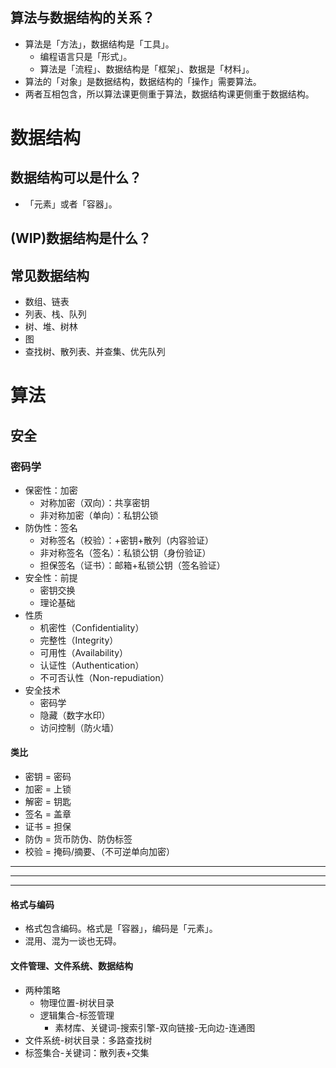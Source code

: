 
## 算法与数据结构的关系？
- 算法是「方法」，数据结构是「工具」。
  - 编程语言只是「形式」。
  - 算法是「流程」、数据结构是「框架」、数据是「材料」。
- 算法的「对象」是数据结构，数据结构的「操作」需要算法。
- 两者互相包含，所以算法课更侧重于算法，数据结构课更侧重于数据结构。

# 数据结构
## 数据结构可以是什么？
- 「元素」或者「容器」。

## (WIP)数据结构是什么？

## 常见数据结构
- 数组、链表
- 列表、栈、队列
- 树、堆、树林
- 图
- 查找树、散列表、并查集、优先队列


# 算法
## 安全
### 密码学
- 保密性：加密
  - 对称加密（双向）：共享密钥
  - 非对称加密（单向）：私钥公锁
- 防伪性：签名
  - 对称签名（校验）：+密钥+散列（内容验证）
  - 非对称签名（签名）：私锁公钥（身份验证）
  - 担保签名（证书）：邮箱+私锁公钥（签名验证）
- 安全性：前提
  - 密钥交换
  - 理论基础
- 性质
  - 机密性（Confidentiality）
  - 完整性（Integrity）
  - 可用性（Availability）
  - 认证性（Authentication）
  - 不可否认性（Non-repudiation）
- 安全技术
  - 密码学
  - 隐藏（数字水印）
  - 访问控制（防火墙）
#### 类比
- 密钥 = 密码
- 加密 = 上锁
- 解密 = 钥匙
- 签名 = 盖章
- 证书 = 担保
- 防伪 = 货币防伪、防伪标签
- 校验 = 掩码/摘要、（不可逆单向加密）


[密码学简介 - CTF Wiki]:(https://ctf-wiki.org/crypto/introduction/)
[信息安全 - 维基百科]:(https://zh.wikipedia.org/wiki/信息安全#關鍵概念)


---
---
---
#### 格式与编码
- 格式包含编码。格式是「容器」，编码是「元素」。
- 混用、混为一谈也无碍。

#### 文件管理、文件系统、数据结构
- 两种策略
  - 物理位置-树状目录
  - 逻辑集合-标签管理
    - 素材库、关键词-搜索引擎-双向链接-无向边-连通图
- 文件系统-树状目录：多路查找树
- 标签集合-关键词：散列表+交集
